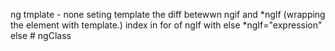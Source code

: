 ng tmplate - none seting template
the diff betewwn ngif and *ngIf (wrapping the element with template.)
index in for of
ngIf with else
*ngIf="expression" else #
ngClass
